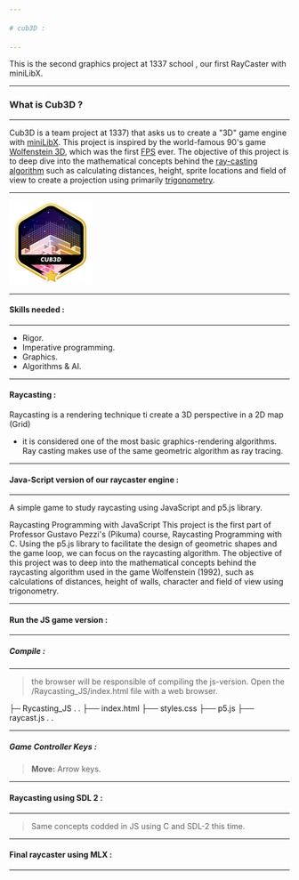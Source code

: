 ```yaml
---

# cub3D :

---
```


This is the second graphics project at 1337 school , our first RayCaster with miniLibX.

---

### What is Cub3D ?

---

Cub3D is a team project at 1337) that asks us to create a "3D" game engine with [miniLibX](https://github.com/42Paris/minilibx-linux). This project is inspired by the world-famous 90's game [Wolfenstein 3D](https://pt.wikipedia.org/wiki/Wolfenstein_3D), which was the first [FPS](https://en.wikipedia.org/wiki/First-person_shooter#:~:text=First%2Dperson%20shooter%20(FPS),in%20a%20three%2Ddimensional%20space.) ever. The objective of this project is to deep dive into the mathematical concepts behind the [ray-casting algorithm](https://en.wikipedia.org/wiki/Ray_casting) such as calculating distances, height, sprite locations and field of view to create a projection using primarily [trigonometry](https://en.wikipedia.org/wiki/Trigonometry).

---

<img src="./images/cub3dm.png" width="150" height="150"/>

---

#### Skills needed :

---

- Rigor.
- Imperative programming.
- Graphics.
- Algorithms & AI.

---

#### Raycasting :

Raycasting is a rendering technique ti create a 3D perspective in a 2D map (Grid)
- it is considered one of the most basic graphics-rendering algorithms. Ray casting 
makes use of the same geometric algorithm as ray tracing.

---

#### Java-Script version of our raycaster engine :

---

A simple game to study raycasting using JavaScript and p5.js library.

Raycasting Programming with JavaScript This project is the first part of Professor Gustavo Pezzi's 
(Pikuma) course, Raycasting Programming with C. Using the p5.js library to facilitate the design of 
geometric shapes and the game loop, we can focus on the raycasting algorithm. The objective of 
this project was to deep into the mathematical concepts behind the raycasting algorithm used 
in the game Wolfenstein (1992), such as calculations of distances, height of walls, character and field of view using trigonometry.

---

#### Run the JS game version :

---

##### Compile :

---

> the browser will be responsible of compiling the js-version.
Open the /Raycasting_JS/index.html file with a web browser.

├─ Rycasting_JS
.
.
├── index.html
├── styles.css
├── p5.js
├── raycast.js
.
.

---

##### Game Controller Keys :

> **Move:** Arrow keys.

---

#### Raycasting using SDL 2 :

---

> Same concepts codded in JS using C and SDL-2 this time.

---

#### Final raycaster using MLX :

---
